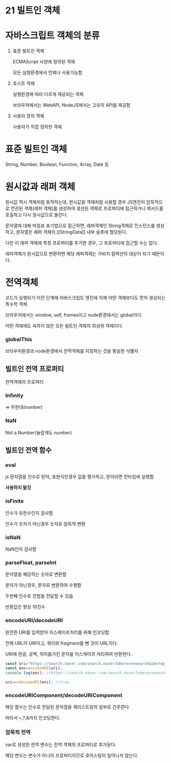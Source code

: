 # 21 빌트인 객체

# 자바스크립트 객체의 분류

1. 표준 빌트인 객체
    
    ECMAScript 사양에 정의된 객체
    
    모든 실행환경에서 언제나 사용가능함
    
2. 호스트 객체
    
    실행환경에 따라 다르게 제공되는 객체
    
    브라우저에서는 WebAPI, NodeJS에서는 고유의 API를 제공함
    
3. 사용자 정의 객체
    
    사용자가 직접 정의한 객체
    

# 표준 빌트인 객체

String, Number, Boolean, Function, Array, Date 등

# 원시값과 래퍼 객체

원시값 역시 객체처럼 동작하는데, 원시값을 객체처럼 사용할 경우 JS엔진이 암묵적으로 연관된 객체(래퍼 객체)를 생성하여 생성된 객체로 프로퍼티에 접근하거나 메서드를 호출하고 다시 원시값으로 돌린다.

문자열에 대해 마침표 표기법으로 접근하면, 래퍼객체인 String객체로 인스턴스를 생성하고, 문자열은 래퍼 객체의 [[StringData]] 내부 슬롯에 할당된다.

다만 이 래퍼 객체에 특정 프로퍼티를 추가한 경우, 그 프로퍼티에 접근할 수는 없다.

래퍼객체가 원시값으로 변환하면 해당 래퍼객체는 가비지 컬렉션의 대상이 되기 때문이다.

# 전역객체

코드가 실행되기 이전 단계에 자바스크립트 엔진에 의해 어떤 객체보다도 먼저 생성되는 특수학 객체

브라우저에서는 window, self, frames이고 node환경에서는 global이다.

어떤 객체에도 속하지 않은 모든 빌트인 객체의 최상위 객체이다.

### globalThis

브라우저환경과 node환경에서 전역객체를 지칭하는 것을 통일한 식별자

## 빌트인 전역 프로퍼티

전역객체의 프로퍼티

### Infinity

⇒ 무한대(number)

### NaN

Not a Number(놀랍게도 number)

## 빌트인 전역 함수

### eval

js 문자열을 인수로 받아, 표현식인경우 값을 평가하고, 문이라면 런타임에 실행함

**사용하지 말것**

### isFinite

인수가 유한수인지 검사함

인수가 숫자가 아닌경우 숫자로 암묵적 변환

### isNaN

NaN인지 검사함

### parseFloat, parseInt

문자열을 해당하는 숫자로 변환함

문자가 아닌경우, 문자로 변환하여 수행함

두번째 인수로 진법을 전달할 수 있음

반환값은 항상 10진수

### encodeURI/decodeURI

완전한 URI를 입력받아 이스케이프처리를 위해 인코딩함

전체 URL이 URI이고, 쿼리와 fragment를 뺀 것이 URL이다.

URI에 한글, 공백, 의미를가진 문자를 이스케이프 처리하여 반환한다.

```jsx
const uri="https://search.naver.com/search.naver?where=nexearch&sm=top_hty&fbm=1&ie=utf8&query=%EA%B2%80%EC%83%89"
const enc=encodeURI(uri);
console.log(enc); //https://search.naver.com/search.naver?where=nexearch&sm=top_hty&fbm=1&ie=utf8&query=%25EA%25B2%2580%25EC%2583%2589

uri===decodeURI(enc); //true
```

### encodeURIComponent/decodeURIComponent

해당 함수는 인수로 전달된 문자열을  쿼리스트링의 일부로 간주한다.

따라서 =,?,&까지 인코딩한다.

### 암묵적 전역

var로 생성한 전역 변수는 전역 객체의 프로퍼티로 추가된다.

해당 변수는 변수가 아니라 프로퍼티이므로 호이스팅이 일어나지 않는다.